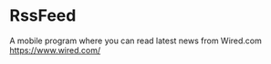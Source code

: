 # RssFeed
A mobile program where you can read latest news from Wired.com                                                         https://www.wired.com/

